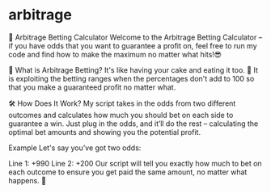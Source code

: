 # arbitrage

🎰 Arbitrage Betting Calculator 
Welcome to the Arbitrage Betting Calculator – if you have odds that you want to guarantee a profit on, feel free to run my code and find how to make the maximum no matter what hits!😎

🎯 What is Arbitrage Betting?
It's like having your cake and eating it too. 🍰 It is exploiting the betting ranges when the percentages don't add to 100 so that you make a guaranteed profit no matter what.

🛠️ How Does It Work?
My script takes in the odds from two different outcomes and calculates how much you should bet on each side to guarantee a win. Just plug in the odds, and it’ll do the rest – calculating the optimal bet amounts and showing you the potential profit.

Example
Let's say you’ve got two odds:

Line 1: +990 
Line 2: +200
Our script will tell you exactly how much to bet on each outcome to ensure you get paid the same amount, no matter what happens. 💸
